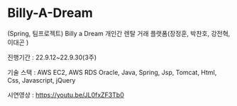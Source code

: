 # Billy-A-Dream
(Spring, 팀프로젝트) Billy a Dream 개인간 렌탈 거래 플랫폼(장정훈, 박찬호, 강전혁, 이대곤 )

진행기간 : 22.9.12~22.9.30(3주)

기술 스택 : AWS EC2, AWS RDS Oracle, Java, Spring, Jsp, Tomcat, Html, Css, Javascript, jQuery

시연영상 : https://youtu.be/JL0fxZF3Tb0
